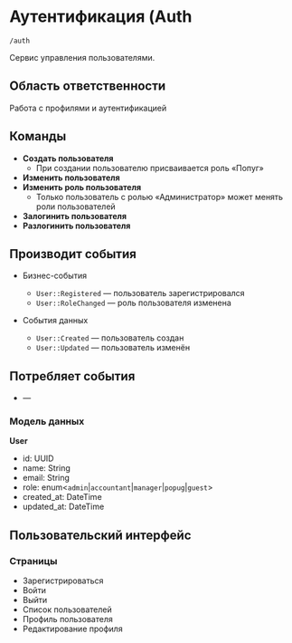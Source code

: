 # Аутентификация (Auth

`/auth`

Сервис управления пользователями.

## Область ответственности

Работа с профилями и аутентификацией

## Команды

- **Создать пользователя**
  - При создании пользователю присваивается роль «Попуг»
- **Изменить пользователя**
- **Изменить роль пользователя**
  - Только пользователь с ролью «Администратор» может менять роли пользователей
- **Залогинить пользователя**
- **Разлогинить пользователя**


## Производит события

- Бизнес-события
  - `User::Registered` — пользователь зарегистрировался
  - `User::RoleChanged` — роль пользователя изменена

- События данных
  - `User::Created` — пользователь создан
  - `User::Updated` — пользователь изменён

## Потребляет события
  - —

### Модель данных

**User**

- id: UUID
- name: String
- email: String
- role: enum\<`admin`|`accountant`|`manager`|`popug`|`guest`>
- created\_at: DateTime
- updated\_at: DateTime

## Пользовательский интерфейс

### Страницы

- Зарегистрироваться
- Войти
- Выйти
- Список пользователей
- Профиль пользователя
- Редактирование профиля